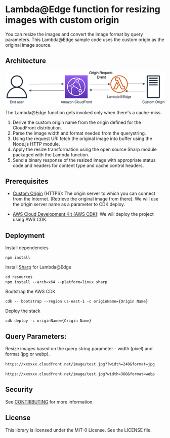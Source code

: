 # Lambda@Edge function for resizing images with custom origin

You can resize the images and convert the image format by query parameters. This Lambda@Edge sample code uses the custom origin as the original image source.

## Architecture

![Architecture](/images/image-resizing.png)

The Lambda@Edge function gets invoked only when there's a cache-miss. 
1. Derive the custom origin name from the origin defined for the CloudFront distribution.
2. Parse the image width and format needed from the querystring.
3. Using the request URI fetch the original image into buffer using the Node.js HTTP module.
4. Apply the resize transformation using the open source Sharp module packaged with the Lambda function.
5. Send a binary response of the resized image with appropriate status code and headers for content type and cache control headers.

## Prerequisites
* [Custom Origin](https://docs.aws.amazon.com/AmazonCloudFront/latest/DeveloperGuide/DownloadDistS3AndCustomOrigins.html#concept_CustomOrigin) (HTTPS): The origin server to which you can connect from the Internet. (Retrieve the original image from there). We will use the origin server name as a parameter to CDK deploy.

* [AWS Cloud Development Kit (AWS CDK)](https://docs.aws.amazon.com/cdk/v2/guide/getting_started.html): We will deploy the project using AWS CDK.

## Deployment

Install dependencies
```
npm install
```
Install [Sharp](https://sharp.pixelplumbing.com/) for Lambda@Edge
```
cd resources
npm install --arch=x64 --platform=linux sharp
```
Bootstrap the AWS CDK
```
cdk -- bootstrap --region us-east-1 -c originName={Origin Name}
```
Deploy the stack
```
cdk deploy -c originName={Origin Name}
```

## Query Parameters:
Resize images based on the query string parameter - width (pixel) and format (jpg or webp).

`https://xxxxxx.cloudfront.net/image/test.jpg??width=240&format=jpg`

`https://xxxxxx.cloudfront.net/image/test.jpg?width=360&format=webp`

## Security

See [CONTRIBUTING](CONTRIBUTING.md#security-issue-notifications) for more information.

## License

This library is licensed under the MIT-0 License. See the LICENSE file.